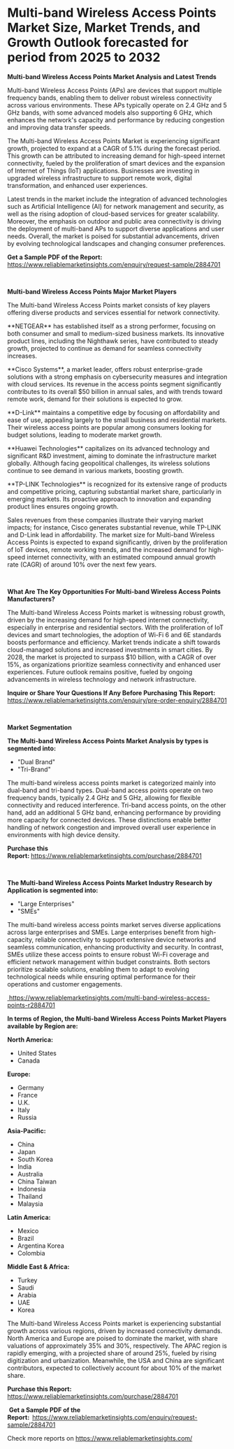 <p><h1>Multi-band Wireless Access Points Market Size, Market Trends, and Growth Outlook forecasted for period from 2025 to 2032</h1></p><p><strong>Multi-band Wireless Access Points Market Analysis and Latest Trends</strong></p>
<p><p>Multi-band Wireless Access Points (APs) are devices that support multiple frequency bands, enabling them to deliver robust wireless connectivity across various environments. These APs typically operate on 2.4 GHz and 5 GHz bands, with some advanced models also supporting 6 GHz, which enhances the network's capacity and performance by reducing congestion and improving data transfer speeds.</p><p>The Multi-band Wireless Access Points Market is experiencing significant growth, projected to expand at a CAGR of 5.1% during the forecast period. This growth can be attributed to increasing demand for high-speed internet connectivity, fueled by the proliferation of smart devices and the expansion of Internet of Things (IoT) applications. Businesses are investing in upgraded wireless infrastructure to support remote work, digital transformation, and enhanced user experiences.</p><p>Latest trends in the market include the integration of advanced technologies such as Artificial Intelligence (AI) for network management and security, as well as the rising adoption of cloud-based services for greater scalability. Moreover, the emphasis on outdoor and public area connectivity is driving the deployment of multi-band APs to support diverse applications and user needs. Overall, the market is poised for substantial advancements, driven by evolving technological landscapes and changing consumer preferences.</p></p>
<p><strong>Get a Sample PDF of the Report:&nbsp;</strong> <a href="https://www.reliablemarketinsights.com/enquiry/request-sample/2884701?utm_campaign=2240&utm_medium=2&utm_source=Github&utm_content=ia&utm_term=13032025&utm_id=multi-band-wireless-access-points">https://www.reliablemarketinsights.com/enquiry/request-sample/2884701</a></p>
<p>&nbsp;</p>
<p><strong>Multi-band Wireless Access Points Major Market Players</strong></p>
<p><p>The Multi-band Wireless Access Points market consists of key players offering diverse products and services essential for network connectivity. </p><p>**NETGEAR** has established itself as a strong performer, focusing on both consumer and small to medium-sized business markets. Its innovative product lines, including the Nighthawk series, have contributed to steady growth, projected to continue as demand for seamless connectivity increases.</p><p>**Cisco Systems**, a market leader, offers robust enterprise-grade solutions with a strong emphasis on cybersecurity measures and integration with cloud services. Its revenue in the access points segment significantly contributes to its overall $50 billion in annual sales, and with trends toward remote work, demand for their solutions is expected to grow.</p><p>**D-Link** maintains a competitive edge by focusing on affordability and ease of use, appealing largely to the small business and residential markets. Their wireless access points are popular among consumers looking for budget solutions, leading to moderate market growth.</p><p>**Huawei Technologies** capitalizes on its advanced technology and significant R&D investment, aiming to dominate the infrastructure market globally. Although facing geopolitical challenges, its wireless solutions continue to see demand in various markets, boosting growth.</p><p>**TP-LINK Technologies** is recognized for its extensive range of products and competitive pricing, capturing substantial market share, particularly in emerging markets. Its proactive approach to innovation and expanding product lines ensures ongoing growth.</p><p>Sales revenues from these companies illustrate their varying market impacts; for instance, Cisco generates substantial revenue, while TP-LINK and D-Link lead in affordability. The market size for Multi-band Wireless Access Points is expected to expand significantly, driven by the proliferation of IoT devices, remote working trends, and the increased demand for high-speed internet connectivity, with an estimated compound annual growth rate (CAGR) of around 10% over the next few years.</p></p>
<p>&nbsp;</p>
<p><strong>What Are The Key Opportunities For Multi-band Wireless Access Points Manufacturers?</strong></p>
<p><p>The Multi-band Wireless Access Points market is witnessing robust growth, driven by the increasing demand for high-speed internet connectivity, especially in enterprise and residential sectors. With the proliferation of IoT devices and smart technologies, the adoption of Wi-Fi 6 and 6E standards boosts performance and efficiency. Market trends indicate a shift towards cloud-managed solutions and increased investments in smart cities. By 2028, the market is projected to surpass $10 billion, with a CAGR of over 15%, as organizations prioritize seamless connectivity and enhanced user experiences. Future outlook remains positive, fueled by ongoing advancements in wireless technology and network infrastructure.</p></p>
<p><strong>Inquire or Share Your Questions If Any Before Purchasing This Report:</strong> <a href="https://www.reliablemarketinsights.com/enquiry/pre-order-enquiry/2884701?utm_campaign=2240&utm_medium=2&utm_source=Github&utm_content=ia&utm_term=13032025&utm_id=multi-band-wireless-access-points">https://www.reliablemarketinsights.com/enquiry/pre-order-enquiry/2884701</a></p>
<p>&nbsp;</p>
<p><strong>Market Segmentation</strong></p>
<p><strong>The Multi-band Wireless Access Points Market Analysis by types is segmented into:</strong></p>
<p><ul><li>"Dual Brand"</li><li>"Tri-Brand"</li></ul></p>
<p><p>The multi-band wireless access points market is categorized mainly into dual-band and tri-band types. Dual-band access points operate on two frequency bands, typically 2.4 GHz and 5 GHz, allowing for flexible connectivity and reduced interference. Tri-band access points, on the other hand, add an additional 5 GHz band, enhancing performance by providing more capacity for connected devices. These distinctions enable better handling of network congestion and improved overall user experience in environments with high device density.</p></p>
<p><strong>Purchase this Report:&nbsp;</strong><a href="https://www.reliablemarketinsights.com/purchase/2884701?utm_campaign=2240&utm_medium=2&utm_source=Github&utm_content=ia&utm_term=13032025&utm_id=multi-band-wireless-access-points">https://www.reliablemarketinsights.com/purchase/2884701</a></p>
<p>&nbsp;</p>
<p><strong>The Multi-band Wireless Access Points Market Industry Research by Application is segmented into:</strong></p>
<p><ul><li>"Large Enterprises"</li><li>"SMEs"</li></ul></p>
<p><p>The multi-band wireless access points market serves diverse applications across large enterprises and SMEs. Large enterprises benefit from high-capacity, reliable connectivity to support extensive device networks and seamless communication, enhancing productivity and security. In contrast, SMEs utilize these access points to ensure robust Wi-Fi coverage and efficient network management within budget constraints. Both sectors prioritize scalable solutions, enabling them to adapt to evolving technological needs while ensuring optimal performance for their operations and customer engagements.</p></p>
<p><a href="https://www.reliablemarketinsights.com/multi-band-wireless-access-points-r2884701?utm_campaign=2240&utm_medium=2&utm_source=Github&utm_content=ia&utm_term=13032025&utm_id=multi-band-wireless-access-points">&nbsp;https://www.reliablemarketinsights.com/multi-band-wireless-access-points-r2884701</a></p>
<p><strong>In terms of Region, the Multi-band Wireless Access Points Market Players available by Region are:</strong></p>
<p>
    <p> <strong> North America: </strong>
        <ul>
            <li>United States</li>
            <li>Canada</li>
        </ul>
        </p> 
    <p> <strong> Europe: </strong>
        <ul>
            <li>Germany</li>
            <li>France</li>
            <li>U.K.</li>
            <li>Italy</li>
            <li>Russia</li>
        </ul>
        </p> 
    <p> <strong> Asia-Pacific: </strong>
        <ul>
            <li>China</li>
            <li>Japan</li>
            <li>South Korea</li>
            <li>India</li>
            <li>Australia</li>
            <li>China Taiwan</li>
            <li>Indonesia</li>
            <li>Thailand</li>
            <li>Malaysia</li>
        </ul>
        </p> 
    <p> <strong> Latin America: </strong>
        <ul>
            <li>Mexico</li>
            <li>Brazil</li>
            <li>Argentina Korea</li>
            <li>Colombia</li>
        </ul>
        </p> 
    <p> <strong> Middle East & Africa: </strong>
        <ul>
            <li>Turkey</li>
            <li>Saudi</li>
            <li>Arabia</li>
            <li>UAE</li>
            <li>Korea</li>
        </ul>
    </p>
    </p>
<p><p>The Multi-band Wireless Access Points market is experiencing substantial growth across various regions, driven by increased connectivity demands. North America and Europe are poised to dominate the market, with share valuations of approximately 35% and 30%, respectively. The APAC region is rapidly emerging, with a projected share of around 25%, fueled by rising digitization and urbanization. Meanwhile, the USA and China are significant contributors, expected to collectively account for about 10% of the market share.</p></p>
<p><strong>Purchase this Report: </strong><a href="https://www.reliablemarketinsights.com/purchase/2884701?utm_campaign=2240&utm_medium=2&utm_source=Github&utm_content=ia&utm_term=13032025&utm_id=multi-band-wireless-access-points">https://www.reliablemarketinsights.com/purchase/2884701</a></p>
<p>&nbsp;<strong>Get a Sample PDF of the Report:&nbsp;&nbsp;</strong><a href="https://www.reliablemarketinsights.com/enquiry/request-sample/2884701?utm_campaign=2240&utm_medium=2&utm_source=Github&utm_content=ia&utm_term=13032025&utm_id=multi-band-wireless-access-points">https://www.reliablemarketinsights.com/enquiry/request-sample/2884701</a></p>
<p><strong></strong></p>
<p>Check more reports on <a href="https://www.reliablemarketinsights.com/?utm_campaign=2240&utm_medium=2&utm_source=Github&utm_content=ia&utm_term=13032025&utm_id=multi-band-wireless-access-points">https://www.reliablemarketinsights.com/</a></p>